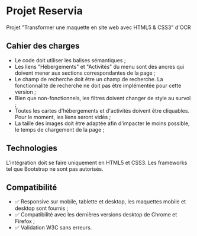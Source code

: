 <h1>Projet Reservia</h1>

Projet "Transformer une maquette en site web avec HTML5 & CSS3" d'OCR

<h2>Cahier des charges</h2>

- Le code doit utiliser les balises sémantiques ;
- Les liens "Hébergements" et "Activités" du menu sont des ancres qui doivent mener aux sections correspondantes de la page ;
- Le champ de recherche doit être un champ de recherche. La fonctionnalité de recherche ne doit pas être implémentée pour cette version ;
- Bien que non-fonctionnels, les filtres doivent changer de style au survol ;
- Toutes les cartes d'hébergements et d'activités doivent être cliquables. Pour le moment, les liens seront vidés ;
- La taille des images doit être adaptée afin d'impacter le moins possible, le temps de chargement de la page ;

<h2>Technologies</h2>

L'intégration doit se faire uniquement en HTML5 et CSS3. Les frameworks tel que Bootstrap ne sont pas autorisés.

<h2>Compatibilité</h2>

- :white_check_mark: Responsive sur mobile, tablette et desktop, les maquettes mobile et desktop sont fournis ;
- :white_check_mark: Compatibilité avec les dernières versions desktop de Chrome et Firefox ;
- :white_check_mark: Validation W3C sans erreurs.
